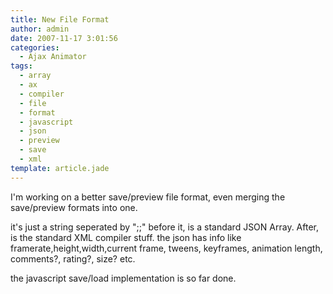 ```yaml
---
title: New File Format
author: admin
date: 2007-11-17 3:01:56
categories:
  - Ajax Animator
tags: 
  - array
  - ax
  - compiler
  - file
  - format
  - javascript
  - json
  - preview
  - save
  - xml
template: article.jade
---
```


I'm working on a better save/preview file format, even merging the save/preview formats into one.

it's just a string seperated by ";;" before it, is a standard JSON Array. After, is the standard XML compiler stuff. the json has info like framerate,height,width,current frame, tweens, keyframes, animation length, comments?, rating?, size? etc.

the javascript save/load implementation is so far done.
